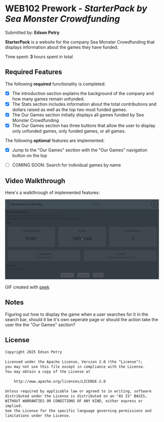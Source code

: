 # WEB102 Prework - *StarterPack by Sea Monster Crowdfunding*

Submitted by: **Edson Petry**

**StarterPack** is a website for the company Sea Monster Crowdfunding that displays information about the games they have funded.

Time spent: **3** hours spent in total

## Required Features

The following **required** functionality is completed:

* [x] The introduction section explains the background of the company and how many games remain unfunded.
* [x] The Stats section includes information about the total contributions and dollars raised as well as the top two most funded games.
* [x] The Our Games section initially displays all games funded by Sea Monster Crowdfunding
* [x] The Our Games section has three buttons that allow the user to display only unfunded games, only funded games, or all games.

The following **optional** features are implemented:

* [x] Jump to the "Our Games" section with the "Our Games" navigation button on the top

* [ ] COMING SOON: Search for individual games by name 

## Video Walkthrough

Here's a walkthrough of implemented features:

<img src='web102.gif' title='Video Walkthrough' width='' alt='Video Walkthrough' />

GIF created with [peek](https://github.com/phw/peek)

## Notes

Figuring out how to display the game when a user searches for it in the search bar, should it be it's own seperate page or should the action take the user the the "Our Games" section?

## License

    Copyright 2025 Edson Petry

    Licensed under the Apache License, Version 2.0 (the "License");
    you may not use this file except in compliance with the License.
    You may obtain a copy of the License at

        http://www.apache.org/licenses/LICENSE-2.0

    Unless required by applicable law or agreed to in writing, software
    distributed under the License is distributed on an "AS IS" BASIS,
    WITHOUT WARRANTIES OR CONDITIONS OF ANY KIND, either express or implied.
    See the License for the specific language governing permissions and
    limitations under the License.
